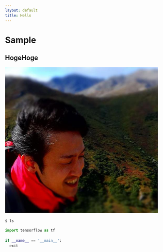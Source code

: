 ```yaml
---
layout: default
title: Hello
---
```


# Sample

## HogeHoge

![画像](img/logo.jpg)

```bash
$ ls
```

```python
import tensorflow as tf

if __name__ == '__main__':
  exit
```